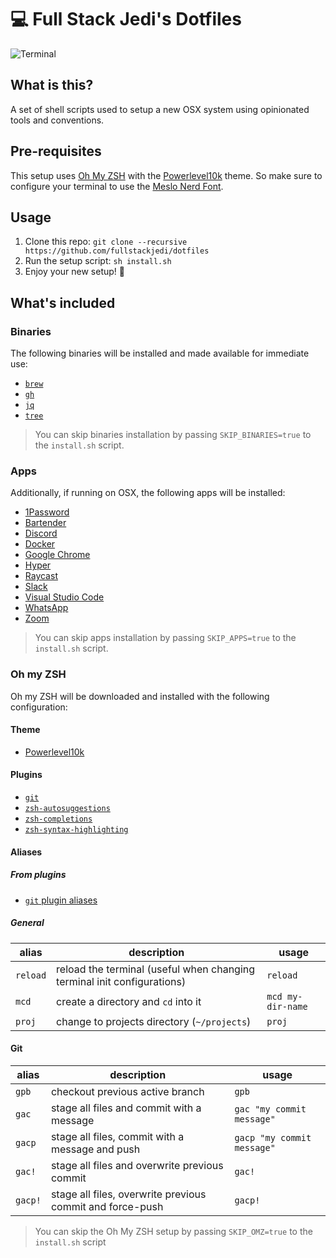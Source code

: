 # 💻 Full Stack Jedi's Dotfiles

![Terminal](./.github/images/terminal.png)

## What is this?

A set of shell scripts used to setup a new OSX system using opinionated tools and conventions.

## Pre-requisites

This setup uses [Oh My ZSH](https://ohmyz.sh) with the [Powerlevel10k](https://github.com/romkatv/powerlevel10k#meslo-nerd-font-patched-for-powerlevel10k) theme. So make sure to configure your terminal to use the [Meslo Nerd Font](https://github.com/romkatv/powerlevel10k#meslo-nerd-font-patched-for-powerlevel10k).

## Usage

1. Clone this repo: `git clone --recursive https://github.com/fullstackjedi/dotfiles`
2. Run the setup script: `sh install.sh`
3. Enjoy your new setup! 🍻

## What's included

### Binaries

The following binaries will be installed and made available for immediate use:

- [`brew`](https://brew.sh/index_es)
- [`gh`](https://cli.github.com/)
- [`jq`](https://stedolan.github.io/jq/)
- [`tree`](http://mama.indstate.edu/users/ice/tree/)

> You can skip binaries installation by passing `SKIP_BINARIES=true` to the `install.sh` script.

### Apps

Additionally, if running on OSX, the following apps will be installed:

- [1Password](https://1password.com/)
- [Bartender](https://www.macbartender.com/)
- [Discord](https://discord.com/)
- [Docker](https://www.docker.com/)
- [Google Chrome](https://www.google.com/chrome/)
- [Hyper](https://hyper.is/)
- [Raycast](https://raycast.com/)
- [Slack](https://slack.com/intl/en-cr/)
- [Visual Studio Code](https://code.visualstudio.com/)
- [WhatsApp](https://www.whatsapp.com/)
- [Zoom](https://www.zoom.us/)

> You can skip apps installation by passing `SKIP_APPS=true` to the `install.sh` script.

### Oh my ZSH

Oh my ZSH will be downloaded and installed with the following configuration:

#### Theme

- [Powerlevel10k](https://github.com/romkatv/powerlevel10k#meslo-nerd-font-patched-for-powerlevel10k)

#### Plugins

- [`git`](https://github.com/ohmyzsh/ohmyzsh/tree/master/plugins/git)
- [`zsh-autosuggestions`](https://github.com/zsh-users/zsh-autosuggestions.git)
- [`zsh-completions`](https://github.com/zsh-users/zsh-completions.git)
- [`zsh-syntax-highlighting`](https://github.com/zsh-users/zsh-syntax-highlighting.git)

#### Aliases

##### From plugins

- [`git` plugin aliases](https://github.com/ohmyzsh/ohmyzsh/tree/master/plugins/git#aliases)

##### General

| alias    | description                                                             | usage             |
| -------- | ----------------------------------------------------------------------- | ----------------- |
| `reload` | reload the terminal (useful when changing terminal init configurations) | `reload`          |
| `mcd`    | create a directory and `cd` into it                                     | `mcd my-dir-name` |
| `proj`   | change to projects directory (`~/projects`)                             | `proj`            |

#### Git

| alias   | description                                               | usage                      |
| ------- | --------------------------------------------------------- | -------------------------- |
| `gpb`   | checkout previous active branch                           | `gpb`                      |
| `gac`   | stage all files and commit with a message                 | `gac "my commit message"`  |
| `gacp`  | stage all files, commit with a message and push           | `gacp "my commit message"` |
| `gac!`  | stage all files and overwrite previous commit             | `gac!`                     |
| `gacp!` | stage all files, overwrite previous commit and force-push | `gacp!`                    |

> You can skip the Oh My ZSH setup by passing `SKIP_OMZ=true` to the `install.sh` script
